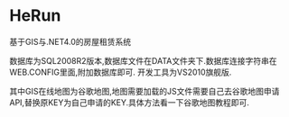 HeRun
=====

基于GIS与.NET4.0的房屋租赁系统

数据库为SQL2008R2版本,数据库文件在DATA文件夹下.数据库连接字符串在WEB.CONFIG里面,附加数据库即可. 开发工具为VS2010旗舰版.

其中GIS在线地图为谷歌地图,地图需要加载的JS文件需要自己去谷歌地图申请API,替换原KEY为自己申请的KEY.具体方法看一下谷歌地图教程即可.
